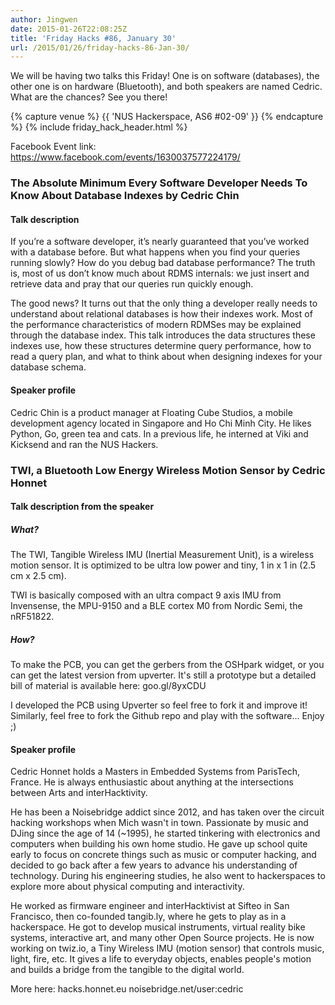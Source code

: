 ```yaml
---
author: Jingwen
date: 2015-01-26T22:08:25Z
title: 'Friday Hacks #86, January 30'
url: /2015/01/26/friday-hacks-86-Jan-30/
---
```


We will be having two talks this Friday! One is on software (databases), the
other one is on hardware (Bluetooth), and both speakers are named Cedric. What
are the chances? See you there!

{% capture venue %}
    {{ 'NUS Hackerspace, AS6 #02-09' }}
{% endcapture %}
{% include friday_hack_header.html %}

Facebook Event link: https://www.facebook.com/events/1630037577224179/

### The Absolute Minimum Every Software Developer Needs To Know About Database Indexes by Cedric Chin

#### Talk description

If you’re a software developer, it’s nearly guaranteed that you’ve worked with a database before. But what happens when you find your queries running slowly? How do you debug bad database performance? The truth is, most of us don’t know much about RDMS internals: we just insert and retrieve data and pray that our queries run quickly enough.

The good news? It turns out that the only thing a developer really needs to understand about relational databases is how their indexes work. Most of the performance characteristics of modern RDMSes may be explained through the database index. This talk introduces the data structures these indexes use, how these structures determine query performance, how to read a query plan, and what to think about when designing indexes for your database schema.

#### Speaker profile

Cedric Chin is a product manager at Floating Cube Studios, a mobile development agency located in Singapore and Ho Chi Minh City. He likes Python, Go, green tea and cats. In a previous life, he interned at Viki and Kicksend and ran the NUS Hackers.

### TWI, a Bluetooth Low Energy Wireless Motion Sensor by Cedric Honnet

#### Talk description from the speaker

##### What?

The TWI, Tangible Wireless IMU (Inertial Measurement Unit), is a wireless motion sensor. It is optimized to be ultra low power and tiny, 1 in x 1 in (2.5 cm x 2.5 cm).

TWI is basically composed with an ultra compact 9 axis IMU from Invensense, the MPU-9150 and a BLE cortex M0 from Nordic Semi, the nRF51822.

##### How?
To make the PCB, you can get the gerbers from the OSHpark widget, or you can get the latest version from upverter. It's still a prototype but a detailed bill of material is available here: goo.gl/8yxCDU

I developed the PCB using Upverter so feel free to fork it and improve it! Similarly, feel free to fork the Github repo and play with the software...
Enjoy ;)


#### Speaker profile

Cedric Honnet holds a Masters in Embedded Systems from ParisTech, France. He is always enthusiastic about anything at the intersections between Arts and interHacktivity.

He has been a Noisebridge addict since 2012, and has taken over the circuit hacking workshops when Mich wasn't in town. Passionate by music and DJing since the age of 14 (~1995), he started tinkering with electronics and computers when building his own home studio. He gave up school quite early to focus on concrete things such as music or computer hacking, and decided to go back after a few years to advance his understanding of technology. During his engineering studies, he also went to hackerspaces to explore more about physical computing and interactivity.

He worked as firmware engineer and interHacktivist at Sifteo in San Francisco, then co-founded tangib.ly, where he gets to play as in a hackerspace. He got to develop musical instruments, virtual reality bike systems, interactive art, and many other Open Source projects.
He is now working on twiz.io, a Tiny Wireless IMU (motion sensor) that controls music, light, fire, etc. It gives a life to everyday objects, enables people's motion and builds a bridge from the tangible to the digital world.

More here:
hacks.honnet.eu
noisebridge.net/user:cedric
